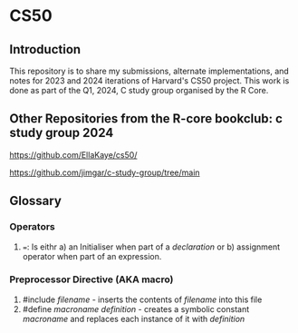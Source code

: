 # CS50
## Introduction
This repository is to share my submissions, alternate implementations, and notes for 2023 and 2024 iterations of Harvard's CS50 project. This work is done as part of the Q1, 2024, C study group organised by the R Core.
## Other Repositories from the R-core bookclub: c study group 2024
https://github.com/EllaKaye/cs50/

https://github.com/jimgar/c-study-group/tree/main


## Glossary
### Operators
1. `=`: Is eithr a) an Initialiser when part of a _declaration_ or b) assignment operator when part of an expression.
### Preprocessor Directive (AKA macro)
1. #include _filename_ - inserts the contents of _filename_ into this file
2. #define _macroname_ _definition_ - creates a symbolic constant _macroname_ and replaces each instance of it with _definition_

